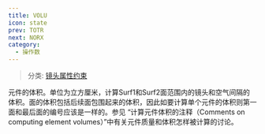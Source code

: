 ```yaml
---
title: VOLU
icon: state
prev: TOTR
next: NORX
category:
  - 操作数
---
```


> 分类: [镜头属性约束](/hb/operands/131/880/  "Zemax 操作数 镜头属性约束")

元件的体积。单位为立方厘米，计算Surf1和Surf2面范围内的镜头和空气间隔的体积。面的体积包括后续面包围起来的体积，因此如要计算单个元件的体积则第一面和最后面的编号应该是一样的。参见 “计算元件体积的注释（Comments on computing element volumes）”中有关元件质量和体积怎样被计算的讨论。